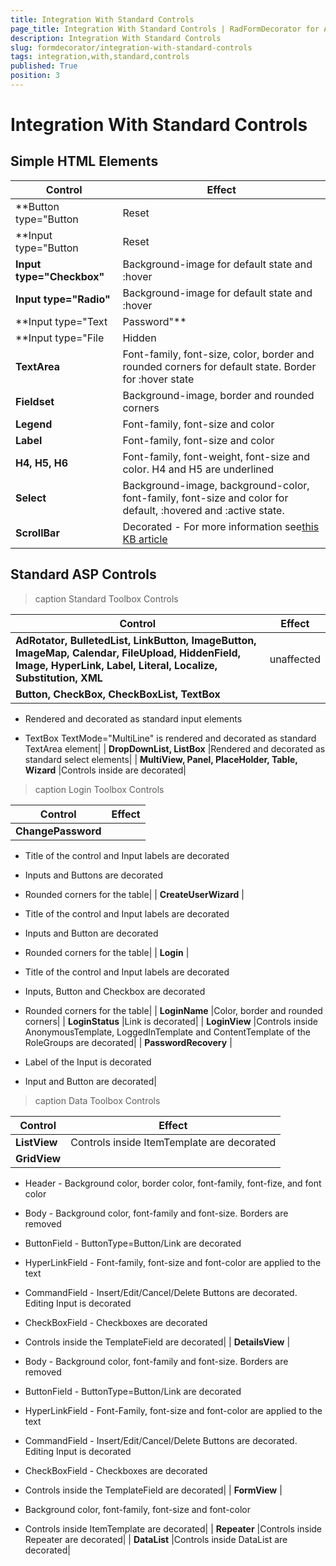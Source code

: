 ```yaml
---
title: Integration With Standard Controls
page_title: Integration With Standard Controls | RadFormDecorator for ASP.NET AJAX Documentation
description: Integration With Standard Controls
slug: formdecorator/integration-with-standard-controls
tags: integration,with,standard,controls
published: True
position: 3
---
```


# Integration With Standard Controls



## Simple HTML Elements


|  **Control**  |  **Effect**  |
| ------ | ------ |
| **Button type="Button|Reset|Submit"** |Background-image, font-size and color for default state as well as :focus, :hover and :active|
| **Input type="Button|Reset|Submit"** |Background-image, font-size and color for default state as well as :focus, :hover and :active|
| **Input type="Checkbox"** |Background-image for default state and :hover|
| **Input type="Radio"** |Background-image for default state and :hover|
| **Input type="Text|Password"** |Background-color, font-family, font-size, color, border and rounded corners for default state. Border for :hover state|
| **Input type="File|Hidden|Image"** |unaffected|
| **TextArea** |Font-family, font-size, color, border and rounded corners for default state. Border for :hover state|
| **Fieldset** |Background-image, border and rounded corners|
| **Legend** |Font-family, font-size and color|
| **Label** |Font-family, font-size and color|
| **H4, H5, H6** |Font-family, font-weight, font-size and color. H4 and H5 are underlined|
| **Select** |Background-image, background-color, font-family, font-size and color for default, :hovered and :active state.|
| **ScrollBar** |Decorated - For more information see[this KB article](http://www.telerik.com/support/kb/aspnet-ajax/formdecorator/styling-scrollbars.aspx)|

## Standard ASP Controls


>caption Standard Toolbox Controls

|  **Control**  |  **Effect**  |
| ------ | ------ |
| **AdRotator, BulletedList, LinkButton, ImageButton,**  **ImageMap, Calendar, FileUpload, HiddenField, Image,**  **HyperLink, Label, Literal, Localize, Substitution, XML** |unaffected|
| **Button, CheckBox, CheckBoxList, TextBox** |

* Rendered and decorated as standard input elements

* TextBox TextMode="MultiLine" is rendered and decorated as standard TextArea element|
| **DropDownList, ListBox** |Rendered and decorated as standard select elements|
| **MultiView, Panel, PlaceHolder, Table, Wizard** |Controls inside are decorated|


>caption Login Toolbox Controls

|  **Control**  |  **Effect**  |
| ------ | ------ |
| **ChangePassword** |

* Title of the control and Input labels are decorated

* Inputs and Buttons are decorated

* Rounded corners for the table|
| **CreateUserWizard** |

* Title of the control and Input labels are decorated

* Inputs and Button are decorated

* Rounded corners for the table|
| **Login** |

* Title of the control and Input labels are decorated

* Inputs, Button and Checkbox are decorated

* Rounded corners for the table|
| **LoginName** |Color, border and rounded corners|
| **LoginStatus** |Link is decorated|
| **LoginView** |Controls inside AnonymousTemplate, LoggedInTemplate and ContentTemplate of the RoleGroups are decorated|
| **PasswordRecovery** |

* Label of the Input is decorated

* Input and Button are decorated|


>caption Data Toolbox Controls

|  **Control**  |  **Effect**  |
| ------ | ------ |
| **ListView** |Controls inside ItemTemplate are decorated|
| **GridView** |

* Header - Background color, border color, font-family, font-fize, and font color

* Body - Background color, font-family and font-size. Borders are removed

* ButtonField - ButtonType=Button/Link are decorated

* HyperLinkField - Font-family, font-size and font-color are applied to the text

* CommandField - Insert/Edit/Cancel/Delete Buttons are decorated. Editing Input is decorated

* CheckBoxField - Checkboxes are decorated

* Controls inside the TemplateField are decorated|
| **DetailsView** |

* Body - Background color, font-family and font-size. Borders are removed

* ButtonField - ButtonType=Button/Link are decorated

* HyperLinkField - Font-Family, font-size and font-color are applied to the text

* CommandField - Insert/Edit/Cancel/Delete Buttons are decorated. Editing Input is decorated

* CheckBoxField - Checkboxes are decorated

* Controls inside the TemplateField are decorated|
| **FormView** |

* Background color, font-family, font-size and font-color

* Controls inside ItemTemplate are decorated|
| **Repeater** |Controls inside Repeater are decorated|
| **DataList** |Controls inside DataList are decorated|

